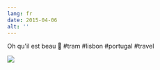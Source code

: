 ```yaml
---
lang: fr
date: 2015-04-06
alt: ''
---
```


Oh qu'il est beau 🚋 #tram #lisbon #portugal #travel

![](/photos/2015-04-06-1428341736.jpg)